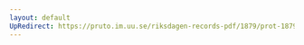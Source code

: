 ```yaml
---
layout: default
UpRedirect: https://pruto.im.uu.se/riksdagen-records-pdf/1879/prot-1879--fk--034/prot-1879--fk--034_012.pdf
---
```

